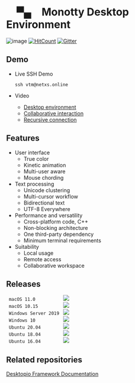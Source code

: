 #  ▀▄ Monotty Desktop Environment

![image](https://dice.netxs.online/cloud/vtm/mde_banner_v1.06.png)
[![HitCount](https://views.whatilearened.today/views/github/netxs-group/VTM.svg)](https://github.com/netxs-group/VTM)
[![Gitter](https://badges.gitter.im/netxs-group/VTM.svg)](https://gitter.im/netxs-group/VTM?utm_source=badge&utm_medium=badge&utm_campaign=pr-badge)

## Demo

- Live SSH Demo  
    
     `ssh vtm@netxs.online`  
      
- Video
  - [Desktop environment](https://youtu.be/fLumnSctakY)
  - [Collaborative interaction](https://youtu.be/0zU4e5Vam8c)
  - [Recursive connection](https://youtu.be/Fm5X75sO62c)

## Features

- User interface
  - True color
  - Kinetic animation
  - Multi-user aware
  - Mouse chording  
- Text processing
  - Unicode clustering
  - Multi-cursor workflow
  - Bidirectional text
  - UTF-8 Everywhere
- Performance and versatility
  - Cross-platform code, C++
  - Non-blocking architecture
  - One third-party dependency
  - Minimum terminal requirements
- Suitability
  - Local usage
  - Remote access
  - Сollaborative workspace

## Releases

` macOS 11.0          ` [![](https://dice.netxs.online/cloud/vtm/status/macos-11.0)](https://github.com/netxs-group/VTM/releases)  
` macOS 10.15         ` [![](https://dice.netxs.online/cloud/vtm/status/macos-10.15)](https://github.com/netxs-group/VTM/releases)  
` Windows Server 2019 ` [![](https://dice.netxs.online/cloud/vtm/status/windows-2019)](https://github.com/netxs-group/VTM/releases)  
` Windows 10          ` [![](https://dice.netxs.online/cloud/vtm/status/windows-10)](https://github.com/netxs-group/VTM/releases)  
` Ubuntu 20.04        ` [![](https://dice.netxs.online/cloud/vtm/status/ubuntu-20)](https://github.com/netxs-group/VTM/releases)  
` Ubuntu 18.04        ` [![](https://dice.netxs.online/cloud/vtm/status/ubuntu-18)](https://github.com/netxs-group/VTM/releases)  
` Ubuntu 16.04        ` [![](https://dice.netxs.online/cloud/vtm/status/ubuntu-16)](https://github.com/netxs-group/VTM/releases)  

## Related repositories

[Desktopio Framework Documentation](https://github.com/netxs-group/Desktopio-Docs)
